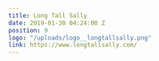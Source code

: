 ```yaml
---
title: Long Tall Sally
date: 2019-01-30 04:24:00 Z
position: 9
logo: "/uploads/logo__longtallsally.png"
link: https://www.longtallsally.com/
---
```

